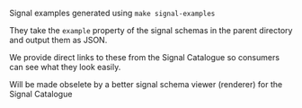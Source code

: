 Signal examples generated using `make signal-examples`

They take the `example` property of the signal schemas in the parent directory and output them as JSON.

We provide direct links to these from the Signal Catalogue so consumers can see what they look easily.

Will be made obselete by a better signal schema viewer (renderer) for the Signal Catalogue
